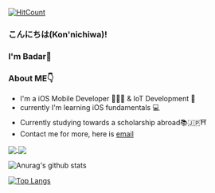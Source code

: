 [![HitCount](http://hits.dwyl.com/badadarr/badadarr/READMEmd.svg)](http://hits.dwyl.com/badadarr/badadarr/READMEmd)
### こんにちは(Kon'nichiwa)! 

### I'm Badar👋


### About ME👇
* I'm a iOS Mobile Developer 👨🏻‍💻  & IoT Development 🤖
* currently I'm learning iOS fundamentals 💻
* Currently studying towards a scholarship abroad📚🇯🇵⛩
* Contact me for more, here is [email](badar.maulana.techno@gmail.com)


<a href="https://github.com/badadarr/github-readme-stats">
  <img align="center" src="https://github-readme-stats.vercel.app/api/pin/?username=badadarr&repo=github-readme-stats" />
</a>
<a href="https://github.com/badadarr/convoychat">
  <img align="center" src="https://github-readme-stats.vercel.app/api/pin/?username=badadarr&repo=convoychat" />
</a>

![Anurag's github stats](https://github-readme-stats.vercel.app/api?username=anuraghazra&theme=dark&show_icons=true)

[![Top Langs](https://github-readme-stats.vercel.app/api/top-langs/?username=badadarr&layout=compact)](https://github.com/badadarr/github-readme-stats)








